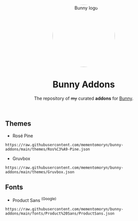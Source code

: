 <div align="center">

<img src="https://raw.githubusercontent.com/pyoncord/BunnyManager/main/images/bunny_logo.png" alt="Bunny logo" width="200px" style="border-radius: 50%" />
  
# Bunny Addons

The repository of ~~my~~ curated **addons** for [Bunny](https://github.com/pyoncord/Bunny).

</div>
<br>

## Themes

* Rosé Pine
```
https://raw.githubusercontent.com/mementomoryn/bunny-addons/main/themes/Ros%C3%A9-Pine.json
```
* Gruvbox
```
https://raw.githubusercontent.com/mementomoryn/bunny-addons/main/themes/Gruvbox.json
```

## Fonts

* Product Sans <sup>(Google)</sup>
```
https://raw.githubusercontent.com/mementomoryn/bunny-addons/main/fonts/Product%20Sans/ProductSans.json
```